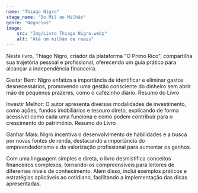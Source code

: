 ```yaml
---
name: "Thiago Nigro"
stage_name: "Do Mil ao Milhão"
genre: "Negócios"
image: 
    src: "Img/Livro Thiago Nigro.webp"
    alt: "Até um milhão de reais"
---
```


Neste livro, Thiago Nigro, criador da plataforma "O Primo Rico", compartilha sua trajetória pessoal e profissional, oferecendo um guia prático para alcançar a independência financeira.

Gastar Bem: Nigro enfatiza a importância de identificar e eliminar gastos desnecessários, promovendo uma gestão consciente do dinheiro sem abrir mão de pequenos prazeres, como o cafezinho diário.
Resumo do Livro

Investir Melhor: O autor apresenta diversas modalidades de investimento, como ações, fundos imobiliários e tesouro direto, explicando de forma acessível como cada uma funciona e como podem contribuir para o crescimento do patrimônio.
Resumo do Livro

Ganhar Mais: Nigro incentiva o desenvolvimento de habilidades e a busca por novas fontes de renda, destacando a importância do empreendedorismo e da valorização profissional para aumentar os ganhos.

Com uma linguagem simples e direta, o livro desmistifica conceitos financeiros complexos, tornando-os compreensíveis para leitores de diferentes níveis de conhecimento. Além disso, inclui exemplos práticos e estratégias aplicáveis ao cotidiano, facilitando a implementação das dicas apresentadas.
